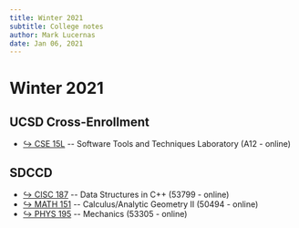 ```yaml
---
title: Winter 2021
subtitle: College notes
author: Mark Lucernas
date: Jan 06, 2021
---
```



# Winter 2021

## UCSD Cross-Enrollment

- [↪ CSE 15L](CSE-15L/index) -- Software Tools and Techniques Laboratory (A12 - online)

## SDCCD

- [↪ CISC 187](CISC-187/index) -- Data Structures in C++ (53799 - online)
- [↪ MATH 151](MATH-151/index) -- Calculus/Analytic Geometry II (50494 - online)
- [↪ PHYS 195](PHYS-195/index) -- Mechanics (53305 - online)

